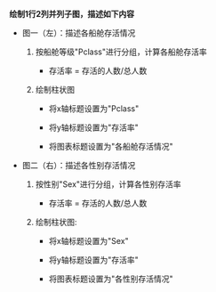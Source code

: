 **绘制1行2列并列子图，描述如下内容**

* 图一（左）：描述各船舱存活情况

    1. 按船舱等级"Pclass"进行分组，计算各船舱存活率

        * 存活率 = 存活的人数/总人数

    2. 绘制柱状图

        * 将x轴标题设置为"Pclass"
          
        * 将y轴标题设置为"存活率"
          
        * 将图表标题设置为"各船舱存活情况"


* 图二（右）：描述各性别存活情况

    1. 按性别"Sex"进行分组，计算各性别存活率

        * 存活率 = 存活的人数/总人数

    2. 绘制柱状图:
       
        * 将x轴标题设置为"Sex"
          
        * 将y轴标题设置为"存活率"
          
        * 将图表标题设置为"各性别存活情况"

